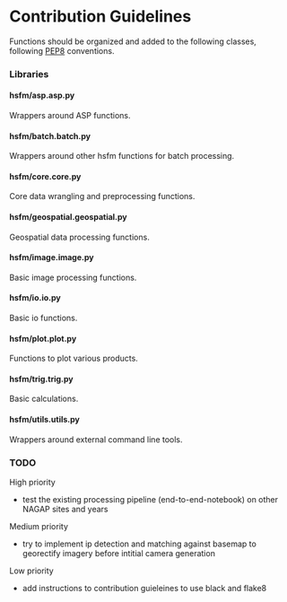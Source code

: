 # Contribution Guidelines

Functions should be organized and added to the following classes, following [PEP8](http://www.python.org/dev/peps/pep-0008/) conventions.

### Libraries

#### hsfm/asp.asp.py 
Wrappers around ASP functions.

#### hsfm/batch.batch.py 
Wrappers around other hsfm functions for batch processing. 

#### hsfm/core.core.py 
Core data wrangling and preprocessing functions. 

#### hsfm/geospatial.geospatial.py
Geospatial data processing functions.

#### hsfm/image.image.py 
Basic image processing functions.

#### hsfm/io.io.py 
Basic io functions.

#### hsfm/plot.plot.py 
Functions to plot various products.

#### hsfm/trig.trig.py 
Basic calculations.

#### hsfm/utils.utils.py 
Wrappers around external command line tools.


### TODO
High priority
- test the existing processing pipeline (end-to-end-notebook) on other NAGAP sites and years

Medium priority
- try to implement ip detection and matching against basemap to georectify imagery before intitial camera generation

Low priority
- add instructions to contribution guieleines to use black and flake8